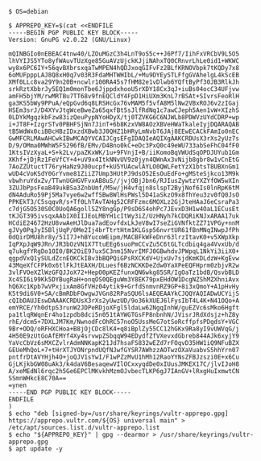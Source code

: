     $ OS=debian

    $ APPREPO_KEY=$(cat <<ENDFILE
    -----BEGIN PGP PUBLIC KEY BLOCK-----
    Version: GnuPG v2.0.22 (GNU/Linux)

    mQINBGIo0nEBEAC4tnw40/LZOuMGzC3h4LnT9oS5c++J6Pf7/IihFxVRCbV9L5O5
    lhVYIJS5YTo8yfWAuvTUzXge85GuAVzUjckKJjiNAhxTQ0CRnvrLhLe0id1+WKWC
    wy8x6PC6IY+56qvBXbrsxqaTwMPEN4hQDJxoqGIFvFz2BLfKRNOVbpk7tKQDy7x8
    6oMUFpppLAJ8Q8xH0q7v03R3FdaMHTWHIbL/+Mu9DYEySTLFfgGVAhelgL4kScEB
    XMf0LLc8va29Y9n20B+ncwlr100RA45s7fHM82e1vDlwb6YQftByPf30JB3RlkJh
    srkRztXbbrJy5EQ1m0monTbe6JjppdxhooU5rXDY18Cx3qJ+iuBs04ocC34UFjvw
    amFH5bjYM/rwMRTBu7TT68v9fnEQCldY4FpD1HiUXm3KnL7rBSAt+SIvrsFeoRlH
    ga3KS5bWy9PPuA/eQpGvd6q8LRSHcGx76vMAM5f5vfA8M5lNw2VBxROJ6v2zIGaj
    HSEm3srJ/D4XYvJtgWceBweZa65qxfBt5sJlfRdNq1c7awCJeph5Aen1vW+XIzhS
    0LDYkMgqzkbFzw83izQeuPypNYoHDyX/tj0TZVKG6C6NJWLb8PDWVzUYdCDRP+wp
    i+JT8F+IzgrSTv0PBHFSjNn7JinT+6b8KzxVW8AOzXBVeHWaTkaleIyjDQARAQAB
    tB5WdWx0ciBBcHBzIDxzdXBwb3J0QHZ1bHRyLmNvbT6JAj8EEwECACkFAmIo0nEC
    GwMFCRLMAwAHCwkIBwMCAQYVCAIJCgsEFgIDAQIeAQIXgAAKCRDUsX3rXs2yUz7s
    D/9/OMma0MWhW5F5296fB/EMv/D4Bno0kC+eDc3PxQ0c49eWU733abSeFhC04fF0
    1KtsIVzXyaL+S+k2Lv/paZKxWK/1u+9FVnjI+B/iiKomoBqVWUdSqOPDJUYub1Gm
    XKhf+jDjRz1FeVfCY+4+uV9x4ItkNNvUV9z0jyn4QWnAx3vNijb8gbr8w1vCnEtG
    7AoZZUtuctT76ryHaNz9J00ucpf+kU5YUAcwlAYLO0QWLFetYzX1btsT8UBXnGm1
    wUD4cVoKSdY0GrYvme81ZiiZ7Ump3HUtPJ9dsO52EsOuEdFo+gMSteSjkco13M9k
    vbwhruYdxZv/TTwnUGHGVFvxAB8uS//jvjOBjJbn6/RJIusZywtzYXZYfOW5wXIn
    3ZUJbPpsFeaB49ukBSa3ZnbUmf/M5w/jH4vfqjn8slspT2ByjNof6Is0lnRpK6tM
    dN4AduRo59Pj5Ma7vye6w2wffSBw8WlHsPWsl5D41aSkzO9x8fhYeu3zv0fQ0JsO
    PPKEkT3/C5sqqvR/s+Tf0LhTAvTAHg52CRFFzmc6MOXLz2GjJteHAaJ6eCsraPa3
    c7djG5O530S0C0UoQA6gollSZY8ngGp/P9sD6S4ohPc7JEvxD3H1w4OaL1ECusEt
    tKJGT395ivsqxAAbIX0IIJEoLMBYH1cItWy3iZ/UzHNyh7kCDQRiKNJxARAA17uk
    HCdiE24672HzU8vwAeHJlDua7adEovfdxLkJeV8wI7seZiGVNfktZZ71VPGy+nnM
    gJVy0PqJyI5BljUqP/0Me2Ij4brTtrtHtm1KLGsp56nvrtUR61fBnMNqINwpJfPh
    0dQirDMU8hr8y/51I7J+hBYucoWEipm/MACBFkWFeDnr63lrzItavK0+v5XWpXkp
    IqPXpJqW9JRn/JR3bOzVN1X7TtuEEg6suoPmCCvZu5C6tGLTcdbiq4ga4VvxUb/d
    q7ukgfYRgDo1OI0/BK2OiE97ux5C3nm15NvrIMFJ0GBwhdvJPWpqL1NkYi3iiX0+
    qgpdVxQ1ySULdZcnEOKCkIBv3bBQPQiGPsRXCKdV+UjxUv7sjdKmKDLdzW+KgEvw
    43MqeXfCFPk0x6tlFkJtEAXH/DLuesf6BzNCKKDeZdw0YaXPeEQFHprm0zbjvR2w
    3vlFVOeXZlWzGFQJJoX72+HepO0pKEZfunxQN6wkg85SR/IgOaTz1bdB/QsvbBLD
    Xc4SI6i99Kk5DYBugRaH+onqOS0QEguWm3Y8EK79pxEHdOW1DcgNZShMZXhniAvx
    hQ6Xc1Kpb7wVPxjixAm8GfVHz04ytik9+GrfdSnmvnRZ9GP+8i3xQmoY+A1pHvHy
    K5t9di6V0+SA/cBmRDbFOwgwJVGn82RPaSQU6lsAEQEAAYkCJQQYAQIADwUCYijS
    cQIbDAUJEswDAAAKCRDUsX3rXs2yUwzUD/9o36kXUEJ6lFysIbT4L4K+N41OQo+A
    emYRCE/Yh0dtpS3runW2JDPeRDjoXFgl5ldaLw62NgqInhW/guEZVc6sMko6Hgft
    pa1tlqRWqnEr4ho1zpdb8dci5n051tAYWGTGsFP8nbnhN/JVisrJRdXdsjz+hZ8y
    rhE/dcm5+7DXLJM7Km/NwnodFcOhRC57noO5UssMeG7otSoRcffpfsPDgdsY+VGC
    9Br+ODQ/oRFHXCHoa+B8jOjCDc8lK4+q8iBplZy55CC12hGKx9Ra8yI9vUWVqG/j
    4H50E9zUtGoAfEMYf4Xy4srvwpZSbqqW94EDydfZfVXevxdGbreb844AJk6xyjY9
    YaVcCbVz6sMXCZvlrAdmNNKapK21Jd7hsaFS832wEZd7rFOqvD35HW1iQ9NFuBZX
    GEUeMhQoL+7+tHrXTJYONrpndUQfNJwfGYSR7AWhzzAOTwzOXaVuabvS5hhYrn07
    pntfrDtAVYHjh4O+joQJV1sYwI/F1wPZzMvU1hMh12RaoYYNsZFBJzszi0E+x6Cu
    GjLKjkbGW08uAk3/k4daV6BesaqewVIlOCxxyqdDe0xIUusJMKEX17C/jlvIJoH8
    A/xeMEdNl6rqc2h5Ge6EPClMKvkhMzmOJvbecTLKP6gJ7IAnGV+lRxgHuIxmwtCN
    SSmnWHkcE8C70A==
    =ynen
    -----END PGP PUBLIC KEY BLOCK-----
    ENDFILE
    )
    $ echo "deb [signed-by=/usr/share/keyrings/vultr-apprepo.gpg] https://apprepo.vultr.com/${OS} universal main" > /etc/apt/sources.list.d/vultr-apprepo.list
    $ echo "${APPREPO_KEY}" | gpg --dearmor > /usr/share/keyrings/vultr-apprepo.gpg
    $ apt update -y

